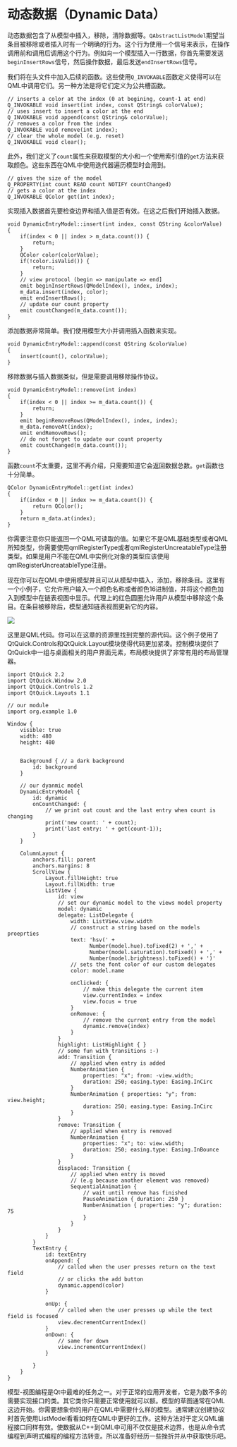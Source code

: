 # 动态数据（Dynamic Data）

动态数据包含了从模型中插入，移除，清除数据等。```QAbstractListModel```期望当条目被移除或者插入时有一个明确的行为。这个行为使用一个信号来表示，在操作调用前和调用后调用这个行为。例如向一个模型插入一行数据，你首先需要发送```beginInsertRows```信号，然后操作数据，最后发送```endInsertRows```信号。

我们将在头文件中加入后续的函数。这些使用```Q_INVOKABLE```函数定义使得可以在QML中调用它们。另一种方法是将它们定义为公共槽函数。

```
// inserts a color at the index (0 at begining, count-1 at end)
Q_INVOKABLE void insert(int index, const QString& colorValue);
// uses insert to insert a color at the end
Q_INVOKABLE void append(const QString& colorValue);
// removes a color from the index
Q_INVOKABLE void remove(int index);
// clear the whole model (e.g. reset)
Q_INVOKABLE void clear();
```

此外，我们定义了```count```属性来获取模型的大小和一个使用索引值的```get```方法来获取颜色。这些东西在QML中使用迭代器遍历模型时会用到。

```
// gives the size of the model
Q_PROPERTY(int count READ count NOTIFY countChanged)
// gets a color at the index
Q_INVOKABLE QColor get(int index);
```

实现插入数据首先要检查边界和插入值是否有效。在这之后我们开始插入数据。

```
void DynamicEntryModel::insert(int index, const QString &colorValue)
{
    if(index < 0 || index > m_data.count()) {
        return;
    }
    QColor color(colorValue);
    if(!color.isValid()) {
        return;
    }
    // view protocol (begin => manipulate => end]
    emit beginInsertRows(QModelIndex(), index, index);
    m_data.insert(index, color);
    emit endInsertRows();
    // update our count property
    emit countChanged(m_data.count());
}
```

添加数据非常简单。我们使用模型大小并调用插入函数来实现。

```
void DynamicEntryModel::append(const QString &colorValue)
{
    insert(count(), colorValue);
}
```

移除数据与插入数据类似，但是需要调用移除操作协议。

```
void DynamicEntryModel::remove(int index)
{
    if(index < 0 || index >= m_data.count()) {
        return;
    }
    emit beginRemoveRows(QModelIndex(), index, index);
    m_data.removeAt(index);
    emit endRemoveRows();
    // do not forget to update our count property
    emit countChanged(m_data.count());
}
```

函数```count```不太重要，这里不再介绍，只需要知道它会返回数据总数。```get```函数也十分简单。

```
QColor DynamicEntryModel::get(int index)
{
    if(index < 0 || index >= m_data.count()) {
        return QColor();
    }
    return m_data.at(index);
}
```

你需要注意你只能返回一个QML可读取的值。如果它不是QML基础类型或者QML所知类型，你需要使用qmlRegisterType或者qmlRegisterUncreatableType注册类型。如果是用户不能在QML中实例化对象的类型应该使用qmlRegisterUncreatableType注册。

现在你可以在QML中使用模型并且可以从模型中插入，添加，移除条目。这里有一个小例子，它允许用户输入一个颜色名称或者颜色16进制值，并将这个颜色加入到模型中在链表视图中显示。代理上的红色圆圈允许用户从模型中移除这个条目。在条目被移除后，模型通知链表视图更新它的内容。

![](http://qmlbook.github.io/_images/modelview.png)

这里是QML代码。你可以在这章的资源里找到完整的源代码。这个例子使用了QtQuick.Controls和QtQuick.Layout模块使得代码更加紧凑。控制模块提供了QtQuick中一组与桌面相关的用户界面元素，布局模块提供了非常有用的布局管理器。

```
import QtQuick 2.2
import QtQuick.Window 2.0
import QtQuick.Controls 1.2
import QtQuick.Layouts 1.1

// our module
import org.example 1.0

Window {
    visible: true
    width: 480
    height: 480


    Background { // a dark background
        id: background
    }

    // our dyanmic model
    DynamicEntryModel {
        id: dynamic
        onCountChanged: {
            // we print out count and the last entry when count is changing
            print('new count: ' + count);
            print('last entry: ' + get(count-1));
        }
    }

    ColumnLayout {
        anchors.fill: parent
        anchors.margins: 8
        ScrollView {
            Layout.fillHeight: true
            Layout.fillWidth: true
            ListView {
                id: view
                // set our dynamic model to the views model property
                model: dynamic
                delegate: ListDelegate {
                    width: ListView.view.width
                    // construct a string based on the models proeprties
                    text: 'hsv(' +
                          Number(model.hue).toFixed(2) + ',' +
                          Number(model.saturation).toFixed() + ',' +
                          Number(model.brightness).toFixed() + ')'
                    // sets the font color of our custom delegates
                    color: model.name

                    onClicked: {
                        // make this delegate the current item
                        view.currentIndex = index
                        view.focus = true
                    }
                    onRemove: {
                        // remove the current entry from the model
                        dynamic.remove(index)
                    }
                }
                highlight: ListHighlight { }
                // some fun with transitions :-)
                add: Transition {
                    // applied when entry is added
                    NumberAnimation {
                        properties: "x"; from: -view.width;
                        duration: 250; easing.type: Easing.InCirc
                    }
                    NumberAnimation { properties: "y"; from: view.height;
                        duration: 250; easing.type: Easing.InCirc
                    }
                }
                remove: Transition {
                    // applied when entry is removed
                    NumberAnimation {
                        properties: "x"; to: view.width;
                        duration: 250; easing.type: Easing.InBounce
                    }
                }
                displaced: Transition {
                    // applied when entry is moved
                    // (e.g because another element was removed)
                    SequentialAnimation {
                        // wait until remove has finished
                        PauseAnimation { duration: 250 }
                        NumberAnimation { properties: "y"; duration: 75
                        }
                    }
                }
            }
        }
        TextEntry {
            id: textEntry
            onAppend: {
                // called when the user presses return on the text field
                // or clicks the add button
                dynamic.append(color)
            }

            onUp: {
                // called when the user presses up while the text field is focused
                view.decrementCurrentIndex()
            }
            onDown: {
                // same for down
                view.incrementCurrentIndex()
            }

        }
    }
}
```

模型-视图编程是Qt中最难的任务之一。对于正常的应用开发者，它是为数不多的需要实现接口的类。其它类你只需要正常使用就可以额。模型的草图通常在QML这边开始。你需要想象你的用户在QML中需要什么样的模型。通常建议创建协议时首先使用ListModel看看如何在QML中更好的工作。这种方法对于定义QML编程接口同样有效。使数据从C++到QML中可用不仅仅是技术边界，也是从命令式编程到声明式编程的编程方法转变。所以准备好经历一些挫折并从中获取快乐吧。
